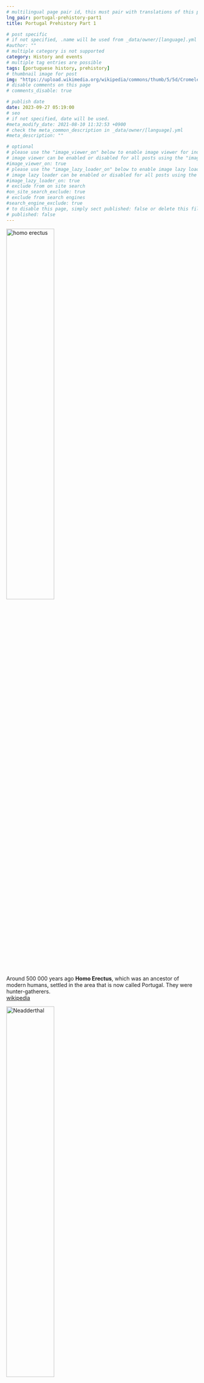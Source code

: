 ```yaml
---
# multilingual page pair id, this must pair with translations of this page. (This name must be unique)
lng_pair: portugal-prehistory-part1
title: Portugal Prehistory Part 1

# post specific
# if not specified, .name will be used from _data/owner/[language].yml
#author: ""
# multiple category is not supported
category: History and events
# multiple tag entries are possible
tags: [portuguese history, prehistory]
# thumbnail image for post
img: "https://upload.wikimedia.org/wikipedia/commons/thumb/5/5d/Cromeleque_dos_Almendres1340.JPG/1280px-Cromeleque_dos_Almendres1340.JPG"
# disable comments on this page
# comments_disable: true

# publish date
date: 2023-09-27 05:19:00
# seo
# if not specified, date will be used.
#meta_modify_date: 2021-08-10 11:32:53 +0900
# check the meta_common_description in _data/owner/[language].yml
#meta_description: ""

# optional
# please use the "image_viewer_on" below to enable image viewer for individual pages or posts (_posts/ or [language]/_posts folders).
# image viewer can be enabled or disabled for all posts using the "image_viewer_posts: true" setting in _data/conf/main.yml.
#image_viewer_on: true
# please use the "image_lazy_loader_on" below to enable image lazy loader for individual pages or posts (_posts/ or [language]/_posts folders).
# image lazy loader can be enabled or disabled for all posts using the "image_lazy_loader_posts: true" setting in _data/conf/main.yml.
#image_lazy_loader_on: true
# exclude from on site search
#on_site_search_exclude: true
# exclude from search engines
#search_engine_exclude: true
# to disable this page, simply sect published: false or delete this file
# published: false
---
```


<img src="https://upload.wikimedia.org/wikipedia/commons/thumb/c/c4/Homo_erectus_reconstruction%2C_Natural_History_Museum%2C_London.jpg/1280px-Homo_erectus_reconstruction%2C_Natural_History_Museum%2C_London.jpg" alt="homo erectus" style="width:50%;align=right">

Around 500 000 years ago <strong>Homo Erectus</strong>, which was an ancestor of modern humans, settled in the area that is now called Portugal.
They were hunter-gatherers.  
[wikipedia](https://en.wikipedia.org/wiki/Homo_erectus)

<img src="https://upload.wikimedia.org/wikipedia/commons/thumb/0/07/Neanderthal_man_reconstruction%2C_Natural_History_Museum%2C_London.jpg/800px-Neanderthal_man_reconstruction%2C_Natural_History_Museum%2C_London.jpg" alt="Neadderthal" style="width:50%">

<strong>Neaderthals</strong> appeared in this region around 100 000 years ago.  
[wikipedia](https://pt.wikipedia.org/wiki/Homem_de_Neandertal)

The modern humans, [homo sapiens](https://en.wikipedia.org/wiki/Humano), arrived in Portugal some 35 000 years ago, which lead to the extinction of the Neaderthal.

In 1998, a site near Leiria in central portugal, a body of a child was found,knows as "The Lapedo Child"

<div style="position:relative;padding-bottom:56.25%;padding-top:35px;height:0;margin-bottom:2em;overflow:hidden">
    <iframe style="position:absolute;top:0;left:0;width:100%;height:100%"  src="https://www.youtube.com/embed/CLMG5yQsoCU?si=4faZwytjI0DzorbD" title="YouTube video player"  allowfullscreen>
    </iframe>
</div>

The most resent ice age reached it's peak around 18 000 years ago.

This 24 000 year old child's morphological structure suggests he was a mix of Neanderthal and a modern human.
This suggests that both the Neaderthals and modern human co-existed.

One of the largest prehistoric rock sites in the world, with carvings of

- animals, especially horses
- humand
- abstracty figures
  dating 10 000 - 20 000 years, were yound in 1992 along the Côa River Valley.

Ammendres Cromlec in Evora Portugal, a 7 000 year old methgalithic complex in Evora Portugal, dates these sacred stones 2 000 years before the famous Neolithic monument known as Stonehenge.

<div style="position:relative;padding-bottom:56.25%;padding-top:35px;height:0;margin-bottom:2em;overflow:hidden">
    <iframe style="position:absolute;top:0;left:0;width:100%;height:100%"  src="https://www.youtube.com/embed/ajq3UaQ2gTw?si=yppqBBoJymzhqhVv" title="YouTube video player"  allowfullscreen>
    </iframe>
</div>

[History of Portugal](https://www.amazon.com/History-Portugal-Captivating-Portuguese-Countries/dp/1637165579)

